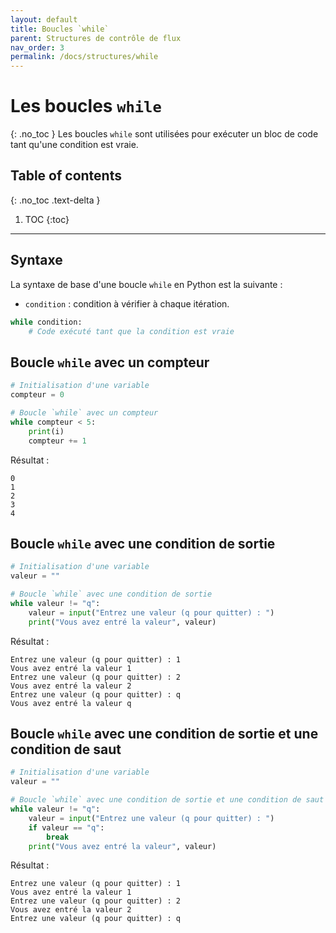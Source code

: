 ```yaml
---
layout: default
title: Boucles `while`
parent: Structures de contrôle de flux
nav_order: 3
permalink: /docs/structures/while
---
```


# Les boucles `while`
{: .no_toc }
Les boucles `while` sont utilisées pour exécuter un bloc de code tant qu'une condition est vraie.

## Table of contents
{: .no_toc .text-delta }

1. TOC
{:toc}

---

## Syntaxe
La syntaxe de base d'une boucle `while` en Python est la suivante :
- `condition` : condition à vérifier à chaque itération.
```python
while condition:
    # Code exécuté tant que la condition est vraie
```

## Boucle `while` avec un compteur
```python
# Initialisation d'une variable
compteur = 0

# Boucle `while` avec un compteur
while compteur < 5:
    print(i)
    compteur += 1
```

Résultat :
```
0
1
2
3
4
```

## Boucle `while` avec une condition de sortie
```python
# Initialisation d'une variable
valeur = ""

# Boucle `while` avec une condition de sortie
while valeur != "q":
    valeur = input("Entrez une valeur (q pour quitter) : ")
    print("Vous avez entré la valeur", valeur)
```

Résultat :
```
Entrez une valeur (q pour quitter) : 1
Vous avez entré la valeur 1
Entrez une valeur (q pour quitter) : 2
Vous avez entré la valeur 2
Entrez une valeur (q pour quitter) : q
Vous avez entré la valeur q
```

## Boucle `while` avec une condition de sortie et une condition de saut
```python
# Initialisation d'une variable
valeur = ""

# Boucle `while` avec une condition de sortie et une condition de saut
while valeur != "q":
    valeur = input("Entrez une valeur (q pour quitter) : ")
    if valeur == "q":
        break
    print("Vous avez entré la valeur", valeur)
```

Résultat :
```
Entrez une valeur (q pour quitter) : 1
Vous avez entré la valeur 1
Entrez une valeur (q pour quitter) : 2
Vous avez entré la valeur 2
Entrez une valeur (q pour quitter) : q
```
